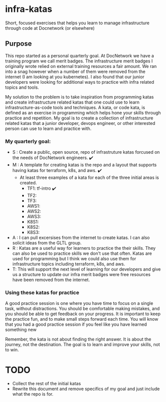 # infra-katas
Short, focused exercises that helps you learn to manage infrastructure through code at Docnetwork (or elsewhere)

## Purpose

This repo started as a personal quarterly goal.  At DocNetwork we have a training program we call merit badges.  The infrastructure merit badges I originally wrote relied on external training resources a fair amount.  We ran into a snag however when a number of them were removed from the internet (I am looking at you kubernetes).  I also found that our junior developers were looking for additional ways to practice with infra related topics and tools.  

My solution to the problem is to take inspiration from programming katas and create infrastructure related katas that one could use to learn infrastructure-as-code tools and techniques. A kata, or code kata, is defined as an exercise in programming which helps hone your skills through practice and repetition. My goal is to create a collection of infrastructure related katas that a junior developer, devops engineer, or other interested person can use to learn and practice with.
 
### My quarterly goal:
- S :  Create a public, open source, repo of infrastruture katas forcused on the needs of DocNetwork engineers. :heavy_check_mark: 
- M : A template for creating katas is the repo and a layout that supports having katas for terraform, k8s, and aws. :heavy_check_mark: 
    - At least three examples of a kata for each of the three initial areas is created.
        - TF1: tf-intro :heavy_check_mark: 
        - TF2:
        - TF3:
        - AWS1:
        - AWS2:
        - AWS3:
        - K8S1:
        - K8S2:
        - K8S3:
- A :  I can pull excersises from the internet to create katas.  I can also solicit ideas from the GLTL group.
- R : Katas are a useful way for learners to practice the their skills. They can also be used to practice skills we don't use that often. Katas are used for programming but I think we could also use them for infrastructure topics including terraform, k8s, and aws.  
- T: This will support the next level of learning for our developers and give us a structure to update our infra merit badges were free resources have been removed from the internet.


### Using these katas for practice

A good practice session is one where you have time to focus on a single task, without distractions. You should be comfortable making mistakes, and you should be able to get feedback on your progress. It is important to keep the practice fun, and to make small steps forward each time. You will know that you had a good practice session if you feel like you have learned something new

Remember, the kata is not about finding the right answer. It is about the journey, not the destination. The goal is to learn and improve your skills, not to win.


# TODO
- Collect the rest of the initial katas
- Rewrite this document and remove specifics of my goal and just include what the repo is for.
